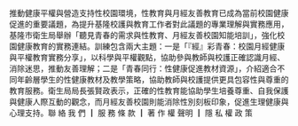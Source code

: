 推動健康平權與營造支持性校園環境，性教育與月經友善教育已成為當前校園健康促進的重要議題，為提升基隆校護與教育工作者對此議題的專業理解與實務應用，基隆市衛生局舉辦「聽見青春的需求與性教育、月經友善校園知能培訓」，強化校園健康教育的實務連結。訓練包含兩大主題：一是「『經』彩青春：校園月經健康與平權教育實務分享」，以科學與平權觀點，協助參與教師與校護正確認識月經、消除迷思，推動友善理解；二是「青春同行：性健康促進教材資源」，介紹適合不同年齡層學生的性健康教材及教學策略，協助教師與校護提供更具包容性與尊重的教育服務。衛生局局長張賢政表示，正確的性教育能協助學生培養尊重、自我保護與健康人際互動的觀念，而月經友善校園則能消除性別刻板印象，促進生理健康與心理支持。聯 絡 我 們 ┃ 服 務 條 款 ┃ 著 作 權 聲明 ┃ 隱 私 權 政 策